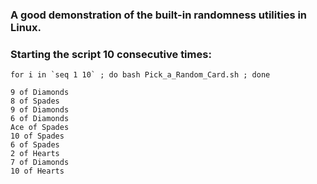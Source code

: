### A good demonstration of the built-in randomness utilities in Linux. 
### Starting the script 10 consecutive times: 
```
for i in `seq 1 10` ; do bash Pick_a_Random_Card.sh ; done 
```
```
9 of Diamonds
8 of Spades
9 of Diamonds
6 of Diamonds
Ace of Spades
10 of Spades
6 of Spades
2 of Hearts
7 of Diamonds
10 of Hearts
```
